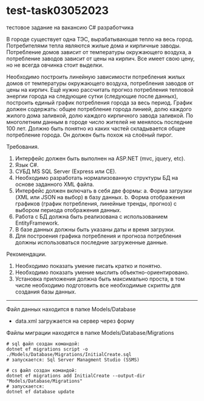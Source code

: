 # test-task03052023
тестовое задание на вакансию C# разработчика

В городе существует одна ТЭС, вырабатывающая тепло на весь город. Потребителями тепла являются жилые дома и кирпичные заводы. Потребление домов зависит от температуры окружающего воздуха, а потребление заводов зависит от цены на кирпич. Все имеет свою цену, но не всегда овчинка стоит выделки.

Необходимо построить линейную зависимости потребления жилых домов от температуры окружающего воздуха, потребления заводов от цены на кирпич. Ещё нужно рассчитать прогноз потребления тепловой энергии города на следующие сутки (следующие после данных), построить единый график потребления города за весь период. График должен содержать: общее потребление города линией, долю каждого жилого дома заливкой, долю каждого кирпичного завода заливкой.  По многолетним данным в городе число жителей не менялось последние 100 лет. Должно быть понятно из каких частей складывается общее потребление города. Он должен быть похож на слоёный пирог.

Требования.
1.	Интерфейс должен быть выполнен на  ASP.NET (mvc, jquery, etc).
2.	Язык C#.
3.	СУБД MS SQL Server (Express или CE).
4.	Необходимо разработать нормализованную структуры БД на основе заданного XML файла.
5.	Интерфейс должен включать в себя две формы:
a.	Форма загрузки (XML или JSON на выбор) в базу данных.
b.	Форма отображения графиков (график потребления, линейные тренды, прогноз) с выбором периода отображения данных.
6.	Работа с БД должна быть реализована с использованием EntityFramework.
7.	В базе данных должны быть указаны даты и время загрузки.
8.	Для построения графика потребления и прогноза потребления должны использоваться последние загруженные данные.

Рекомендации.

1.	Необходимо показать умение писать кратко и понятно.
2.	Необходимо показать умение мыслить объектно-ориентировано.
3.	Установка приложения должна быть максимально проста, в том числе необходимо подготовить все необходимые скрипты для создания базы данных.

---

Файл данных находится в папке Models/Database
- data.xml 
загружается на сервер через форму

Файлы миграции находятся в папке Models/Database/Migrations

``` 
# sql файл создан командой: 
dotnet ef migrations script -o ./Models/Database/Migrations/InitialCreate.sql
# запускается: Sql Server Managment Studio (SSMS)

# cs файл создан командой:
dotnet ef migrations add InitialCreate --output-dir "Models/Database/Migrations"
# запускается: 
dotnet ef database update
```
